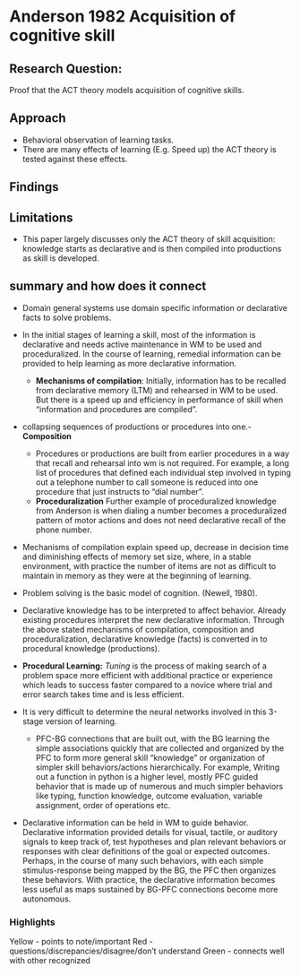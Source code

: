 # Anderson 1982 Acquisition of cognitive skill

## Research Question:
Proof that the ACT theory models acquisition of cognitive skills. 
## Approach
- Behavioral observation of learning tasks. 
- There are many effects of learning (E.g. Speed up) the ACT theory is tested against these effects. 

## Findings
 
## Limitations
- This paper largely discusses only the ACT theory of skill acquisition: knowledge starts as declarative and is then compiled into productions as skill is developed. 
## summary and how does it connect
- Domain general systems use domain specific information or declarative facts to solve problems.
- In the initial stages of learning a skill, most of the information is declarative and needs active maintenance in WM to be used and proceduralized. In the course of learning, remedial information can be provided to help learning as more declarative information.  
	- **Mechanisms of compilation**: Initially, information has to be recalled from declarative memory (LTM) and rehearsed in WM to be used. But there is a speed up and efficiency in performance of skill when “information and procedures are compiled”. 
- collapsing sequences of productions or procedures into one.- **Composition**
	- Procedures or productions are built from earlier procedures in a way that recall and rehearsal into wm is not required. For example, a long list of procedures that defined each individual step involved in typing out a telephone number to call someone is reduced into one procedure that just instructs to “dial number”. 
	- **Proceduralization** Further example of proceduralized knowledge from Anderson is when dialing a number becomes a proceduralized pattern of motor actions and does not need declarative recall of the phone number.
- Mechanisms of compilation explain speed up, decrease in decision time and diminishing effects of memory set size, where, in a stable environment, with practice the number of items are not as difficult to maintain in memory as they were at the beginning of learning. 
- Problem solving is the basic model of cognition. (Newell, 1980). 
- Declarative knowledge has to be interpreted to affect behavior. Already existing procedures interpret the new declarative information.  Through the above stated mechanisms of compilation, composition and proceduralization, declarative knowledge (facts) is converted in to procedural knowledge (productions). 
- **Procedural Learning:** *Tuning* is the process of making search of a problem space more efficient with additional practice or experience which leads to success faster compared to a novice where trial and error search takes time and is less efficient. 

- It is very difficult to determine the neural networks involved in this 3-stage version of learning. 
	-  PFC-BG connections that are built out, with the BG learning the simple associations quickly that are collected and organized by the PFC to form more general skill “knowledge” or organization of simpler skill behaviors/actions hierarchically. For example, Writing out a function in python is a higher level, mostly PFC guided behavior that is made up of numerous and much simpler behaviors like typing, function knowledge, outcome evaluation, variable assignment, order of operations etc.
- Declarative information can be held in WM to guide behavior. Declarative information provided details for visual, tactile, or auditory signals to keep track of, test hypotheses and plan relevant behaviors or responses with clear definitions of the goal or expected outcomes. Perhaps, in the course of many such behaviors, with each simple stimulus-response being mapped by the BG, the PFC then organizes these behaviors. With practice, the declarative information becomes less useful as maps sustained by BG-PFC connections become more autonomous. 
### Highlights
Yellow - points to note/important 
Red - questions/discrepancies/disagree/don’t understand
Green - connects well with other recognized
